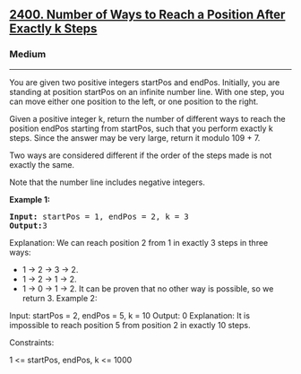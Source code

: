 
<h2><a href="https://leetcode.com/problems/number-of-ways-to-reach-a-position-after-exactly-k-steps/">2400. Number of Ways to Reach a Position After Exactly k Steps</a></h2>
<h3>Medium</h3>
<hr>
<div><p>You are given two positive integers startPos and endPos. Initially, you are standing at position startPos on an infinite number line. With one step, you can move either one position to the left, or one position to the right.

Given a positive integer k, return the number of different ways to reach the position endPos starting from startPos, such that you perform exactly k steps. Since the answer may be very large, return it modulo 109 + 7.

Two ways are considered different if the order of the steps made is not exactly the same.

Note that the number line includes negative integers.

</p>


<p><strong>Example 1:</strong></p>
<pre><strong>Input:</strong> startPos = 1, endPos = 2, k = 3
<strong>Output:</strong>3
</pre>
  
  
Explanation: We can reach position 2 from 1 in exactly 3 steps in three ways:
- 1 -> 2 -> 3 -> 2.
- 1 -> 2 -> 1 -> 2.
- 1 -> 0 -> 1 -> 2.
It can be proven that no other way is possible, so we return 3.
Example 2:

Input: startPos = 2, endPos = 5, k = 10
Output: 0
Explanation: It is impossible to reach position 5 from position 2 in exactly 10 steps.
 

Constraints:

1 <= startPos, endPos, k <= 1000
